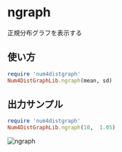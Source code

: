 ngraph
======
正規分布グラフを表示する

## 使い方

```ruby
require 'num4distgraph'
Num4DistGraphLib.ngraph(mean, sd)
```

## 出力サンプル

```ruby
require 'num4distgraph'
Num4DistGraphLib.ngraph(10,  1.05)
```
![ngraph](images/nGraph.jpg)

